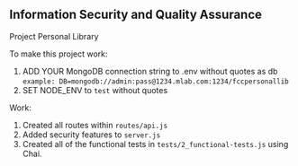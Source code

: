 Information Security and Quality Assurance
------

Project Personal Library

To make this project work:
1) ADD YOUR MongoDB connection string to .env without quotes as db
    `example: DB=mongodb://admin:pass@1234.mlab.com:1234/fccpersonallib`
2) SET NODE_ENV to `test` without quotes

Work:
1) Created all routes within `routes/api.js`
2) Added security features to `server.js`
3) Created all of the functional tests in `tests/2_functional-tests.js` using Chai.


